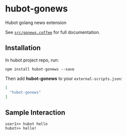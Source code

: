 # hubot-gonews

Hubot golang news extension

See [`src/gonews.coffee`](src/gonews.coffee) for full documentation.

## Installation

In hubot project repo, run:

`npm install hubot-gonews --save`

Then add **hubot-gonews** to your `external-scripts.json`:

```json
[
  "hubot-gonews"
]
```

## Sample Interaction

```
user1>> hubot hello
hubot>> hello!
```
